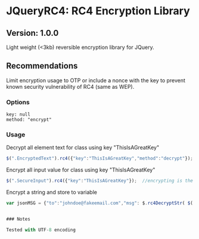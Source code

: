 # JQueryRC4: RC4 Encryption Library

## Version: 1.0.0

Light weight (<3kb) reversible encryption library for JQuery. 


## Recommendations

Limit encryption usage to OTP or include a nonce with the key to prevent known security vulnerability of RC4 (same as WEP).

### Options

    key: null
    method: "encrypt"
    
### Usage

Decrypt all element text for class using key "ThisIsAGreatKey"
```javascript
$(".EncryptedText").rc4({"key":"ThisIsAGreatKey","method":"decrypt"});
```

Encrypt all input value for class using key "ThisIsAGreatKey"
```javascript
$(".SecureInput").rc4({"key":"ThisIsAGreatKey"});  //encrypting is the default method
```

Encrypt a string and store to variable
```javascript
var jsonMSG = {"to":"johndoe@fakeemail.com","msg": $.rc4DecryptStr(	$('#plainTextInput').val(),	$('#key').val()	)};


### Notes

Tested with UTF-8 encoding
